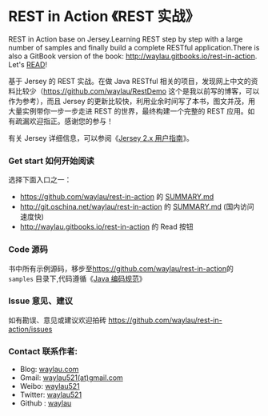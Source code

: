 # REST in Action 《REST 实战》

REST in Action base on Jersey.Learning REST step by step with a large number of samples and finally build a complete RESTful application.There is also a GitBook version of the book: <http://waylau.gitbooks.io/rest-in-action>.
Let's [READ](SUMMARY.md)!

基于 Jersey 的 REST 实战。在做 Java RESTful 相关的项目，发现网上中文的资料比较少（<https://github.com/waylau/RestDemo> 这个是我以前写的博客，可以作为参考），而且 Jersey 的更新比较快，利用业余时间写了本书，图文并茂，用大量实例带你一步一步走进 REST 的世界，最终构建一个完整的 REST 应用。如有疏漏欢迎指正。感谢您的参与！

有关 Jersey 详细信息，可以参阅《[Jersey 2.x 用户指南](https://github.com/waylau/Jersey-2.x-User-Guide)》。


### Get start 如何开始阅读

选择下面入口之一：

* <https://github.com/waylau/rest-in-action> 的 [SUMMARY.md](SUMMARY.md) 
* <http://git.oschina.net/waylau/rest-in-action> 的 [SUMMARY.md](SUMMARY.md) (国内访问速度快)
* <http://waylau.gitbooks.io/rest-in-action> 的 Read 按钮


### Code 源码

书中所有示例源码，移步至<https://github.com/waylau/rest-in-action>的 `samples` 目录下,代码遵循《[Java 编码规范](<http://waylau.com/java-code-conventions>)》

### Issue 意见、建议

如有勘误、意见或建议欢迎拍砖 <https://github.com/waylau/rest-in-action/issues>

### Contact 联系作者:

* Blog: [waylau.com](http://waylau.com)
* Gmail: [waylau521(at)gmail.com](mailto:waylau521@gmail.com)
* Weibo: [waylau521](http://weibo.com/waylau521)
* Twitter: [waylau521](https://twitter.com/waylau521)
* Github : [waylau](https://github.com/waylau)